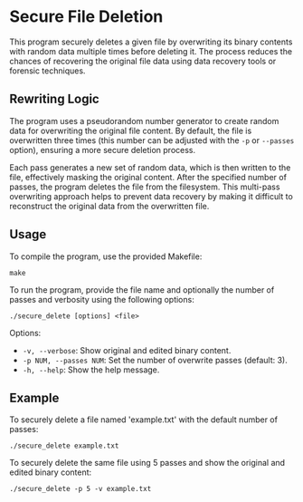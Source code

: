 # Secure File Deletion

This program securely deletes a given file by overwriting its binary contents with random data multiple times before deleting it. The process reduces the chances of recovering the original file data using data recovery tools or forensic techniques.

## Rewriting Logic

The program uses a pseudorandom number generator to create random data for overwriting the original file content. By default, the file is overwritten three times (this number can be adjusted with the `-p` or `--passes` option), ensuring a more secure deletion process.

Each pass generates a new set of random data, which is then written to the file, effectively masking the original content. After the specified number of passes, the program deletes the file from the filesystem. This multi-pass overwriting approach helps to prevent data recovery by making it difficult to reconstruct the original data from the overwritten file.

## Usage

To compile the program, use the provided Makefile:  

`make`

To run the program, provide the file name and optionally the number of passes and verbosity using the following options:

`./secure_delete [options] <file>`

Options:
- `-v, --verbose`: Show original and edited binary content.
- `-p NUM, --passes NUM`: Set the number of overwrite passes (default: 3).
- `-h, --help`: Show the help message.

## Example

To securely delete a file named 'example.txt' with the default number of passes:  

`./secure_delete example.txt`


To securely delete the same file using 5 passes and show the original and edited binary content: 

`./secure_delete -p 5 -v example.txt`
